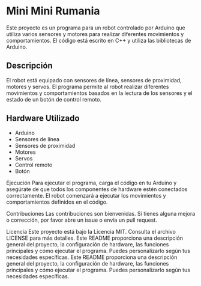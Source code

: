# Mini Mini Rumania

Este proyecto es un programa para un robot controlado por Arduino que utiliza varios sensores y motores para realizar diferentes movimientos y comportamientos. El código está escrito en C++ y utiliza las bibliotecas de Arduino.

## Descripción

El robot está equipado con sensores de línea, sensores de proximidad, motores y servos. El programa permite al robot realizar diferentes movimientos y comportamientos basados en la lectura de los sensores y el estado de un botón de control remoto.

## Hardware Utilizado

- Arduino
- Sensores de línea
- Sensores de proximidad
- Motores
- Servos
- Control remoto
- Botón

Ejecución
Para ejecutar el programa, carga el código en tu Arduino y asegúrate de que todos los componentes de hardware estén conectados correctamente. El robot comenzará a ejecutar los movimientos y comportamientos definidos en el código.

Contribuciones
Las contribuciones son bienvenidas. Si tienes alguna mejora o corrección, por favor abre un issue o envía un pull request.

Licencia
Este proyecto está bajo la Licencia MIT. Consulta el archivo LICENSE para más detalles.
Este README proporciona una descripción general del proyecto, la configuración de hardware, las funciones principales y cómo ejecutar el programa. Puedes personalizarlo según tus necesidades específicas.
Este README proporciona una descripción general del proyecto, la configuración de hardware, las funciones principales y cómo ejecutar el programa. Puedes personalizarlo según tus necesidades específicas.
